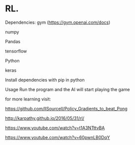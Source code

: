 # RL.

Dependencies:
gym (https://gym.openai.com/docs)

numpy

Pandas

tensorflow

Python

keras

Install dependencies with pip in python

Usage
Run the program and the AI will start playing the game


for more learning visit:

https://github.com/llSourcell/Policy_Gradients_to_beat_Pong

http://karpathy.github.io/2016/05/31/rl/

https://www.youtube.com/watch?v=t1A3NTttvBA

https://www.youtube.com/watch?v=60pwnLB0DqY
